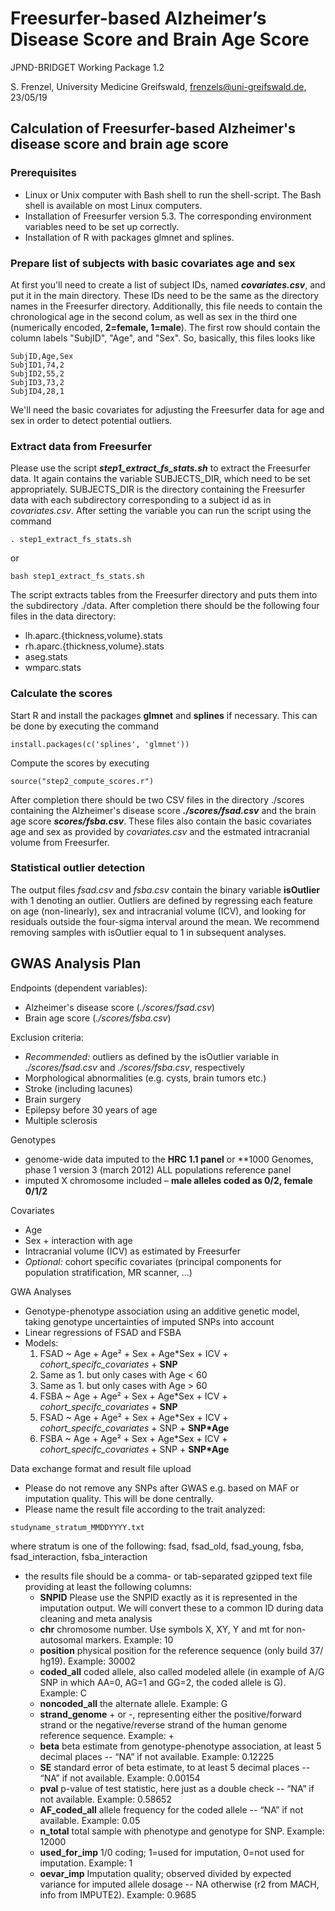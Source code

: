 # Freesurfer-based Alzheimer’s Disease Score and Brain Age Score

JPND-BRIDGET Working Package 1.2

S. Frenzel, University Medicine Greifswald, frenzels@uni-greifswald.de, 23/05/19

## Calculation of Freesurfer-based Alzheimer's disease score and brain age score

### Prerequisites
- Linux or Unix computer with Bash shell to run the shell-script. The Bash shell is available on most Linux computers.
- Installation of Freesurfer version 5.3. The corresponding environment variables need to be set up correctly.
- Installation of R with packages glmnet and splines.

### Prepare list of subjects with basic covariates age and sex

At first you'll need to create a list of subject IDs, named **_covariates.csv_**, and put it in the main directory. These IDs need to be the same as the directory names in the Freesurfer directory. Additionally, this file needs to contain the chronological age in the second colum, as well as sex in the third one (numerically encoded, **2=female, 1=male**). The first row should contain the column labels "SubjID", "Age", and "Sex". So, basically, this files looks like

```
SubjID,Age,Sex 
SubjID1,74,2 
SubjID2,55,2 
SubjID3,73,2 
SubjID4,28,1
```

We'll need the basic covariates for adjusting the Freesurfer data for age and sex in order to detect potential outliers.

### Extract data from Freesurfer

Please use the script **_step1_extract_fs_stats.sh_** to extract the Freesurfer data. It again contains the variable SUBJECTS_DIR, which need to be set appropriately. SUBJECTS_DIR is the directory containing the Freesurfer data with each subdirectory corresponding to a subject id as in *covariates.csv*.  After setting the variable you can run the script using the command

```
. step1_extract_fs_stats.sh
```

or

```
bash step1_extract_fs_stats.sh
```

The script extracts tables from the Freesurfer directory and puts them into the subdirectory ./data. After completion there should be the following four files in the data directory:

- lh.aparc.{thickness,volume}.stats
- rh.aparc.{thickness,volume}.stats
- aseg.stats
- wmparc.stats

### Calculate the scores

Start R and install the packages **glmnet** and **splines** if necessary. This can be done by executing the command
```
install.packages(c('splines', 'glmnet'))

```
Compute the scores by executing
```
source("step2_compute_scores.r")
```
 After completion there  should be two CSV files in the directory ./scores containing the Alzheimer's disease score **_./scores/fsad.csv_** and the brain age score **_scores/fsba.csv_**. These files also contain the basic covariates age and sex as provided by _covariates.csv_ and the estmated intracranial volume from Freesurfer.

### Statistical outlier detection

The output files _fsad.csv_ and _fsba.csv_ contain the binary variable **isOutlier** with 1 denoting an outlier. Outliers are defined by regressing each feature on age (non-linearly), sex and intracranial volume (ICV), and looking for residuals outside the four-sigma interval around the mean. We recommend removing samples with isOutlier equal to 1 in subsequent analyses.
       
## GWAS Analysis Plan

Endpoints (dependent variables):
- Alzheimer's disease score (_./scores/fsad.csv_) 
- Brain age score (_./scores/fsba.csv_) 

Exclusion criteria: 
- _Recommended:_ outliers as defined by the isOutlier variable in _./scores/fsad.csv_ and _./scores/fsba.csv_, respectively
- Morphological abnormalities (e.g. cysts, brain tumors etc.)
- Stroke (including lacunes)
- Brain surgery
- Epilepsy before 30 years of age
- Multiple sclerosis

Genotypes
 - genome-wide data imputed to the **HRC 1.1 panel** or **1000 Genomes, phase 1 version 3 (march 2012) ALL populations reference panel
 - imputed X chromosome included – **male alleles coded as 0/2, female 0/1/2**

Covariates
- Age
- Sex + interaction with age 
- Intracranial volume (ICV) as estimated by Freesurfer
- _Optional:_ cohort specific covariates (principal components for population stratification, MR scanner, ...)

GWA Analyses
- Genotype-phenotype association using an additive genetic model, taking genotype uncertainties of imputed SNPs into account
- Linear regressions of FSAD and FSBA 
- Models:
  1. FSAD ~ Age + Age² + Sex + Age\*Sex + ICV + _cohort_specifc_covariates_ + **SNP**
  2. Same as 1. but only cases with Age < 60
  3. Same as 1. but only cases with Age > 60
  4. FSBA ~ Age + Age² + Sex + Age\*Sex + ICV + _cohort_specifc_covariates_ + **SNP**
  5. FSAD ~ Age + Age² + Sex + Age\*Sex + ICV + _cohort_specifc_covariates_ + SNP + **SNP\*Age**
  6. FSBA ~ Age + Age² + Sex + Age\*Sex + ICV + _cohort_specifc_covariates_ + SNP + **SNP\*Age**

Data exchange format and result file upload
- Please do not remove any SNPs after GWAS e.g. based on MAF or imputation quality. This will be done centrally.
- Please name the result file according to the trait analyzed:
```
studyname_stratum_MMDDYYYY.txt
```
where stratum is one of the following: fsad, fsad_old, fsad_young, fsba, fsad_interaction, fsba_interaction
- the results file should be a comma- or tab-separated gzipped text file providing at least the following columns:
  - **SNPID** Please use the SNPID exactly as it is represented in the imputation output. We will convert these to a common ID during data cleaning and meta analysis
  - **chr** chromosome number. Use symbols X, XY, Y and mt for non-autosomal markers. Example: 10
  - **position** physical position for the reference sequence (only build 37/ hg19). Example: 30002
  - **coded_all** coded allele, also called modeled allele (in example of A/G SNP in which AA=0, AG=1 and GG=2, the coded allele is G). Example: C
  - **noncoded_all** the alternate allele. Example: G
  - **strand_genome** + or -, representing either the positive/forward strand or the negative/reverse strand of the human genome reference sequence. Example: +
  - **beta** beta estimate from genotype-phenotype association, at least 5 decimal places -- “NA” if not available. Example: 0.12225
  - **SE** standard error of beta estimate, to at least 5 decimal places -- “NA” if not available. Example: 0.00154
  - **pval** p-value of test statistic, here just as a double check -- “NA” if not available. Example: 0.58652
  - **AF_coded_all** allele frequency for the coded allele -- “NA” if not available. Example: 0.05
  - **n_total** total sample with phenotype and genotype for SNP. Example: 12000
  - **used_for_imp** 1/0 coding; 1=used for imputation, 0=not used for imputation. Example: 1
  - **oevar_imp** Imputation quality; observed divided by expected variance for imputed allele dosage -- NA otherwise
(r2 from MACH, info from IMPUTE2). Example: 0.9685
